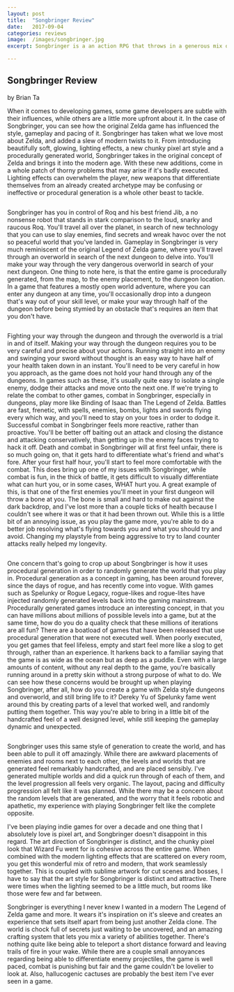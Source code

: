 ```yaml
---
layout: post
title:  "Songbringer Review"
date:   2017-09-04
categories: reviews
image:  /images/songbringer.jpg
excerpt: Songbringer is a an action RPG that throws in a generous mix of items, robots, chunky pixels, randomly generated dungeons and enough secrets to overload your floating robot friend.

---
```

## Songbringer Review

by Brian Ta

When it comes to developing games, some game developers are subtle with their influences, while others are a little more upfront about it.  In the case of Songbringer, you can see how the original Zelda game has influenced the style, gameplay and pacing of it.  Songbringer has taken what we love most about Zelda, and added a slew of modern twists to it.  From introducing beautifully soft, glowing, lighting effects, a new chunky pixel art style and a procedurally generated world, Songbringer takes in the original concept of Zelda and brings it into the modern age.  With these new additions, come in a whole patch of thorny problems that may arise if it's badly executed.  Lighting effects can overwhelm the player, new weapons that differentiate themselves from an already created archetype may be confusing or ineffective or procedural generation is a whole other beast to tackle.

<img class="gfyitem" data-id="YellowHarmfulHawk" />


Songbringer has you in control of Roq and his best friend Jib, a no nonsense robot that stands in stark comparison to the loud, snarky and raucous Roq.  You'll travel all over the planet, in search of new technology that you can use to slay enemies, find secrets and wreak havoc over the not so peaceful world that you've landed in.  Gameplay in Songbringer is very much reminiscent of the original Legend of Zelda game, where you'll travel through an overworld in search of the next dungeon to delve into.  You'll make your way through the very dangerous overworld in search of your next dungeon.  One thing to note here, is that the entire game is procedurally generated, from the map, to the enemy placement, to the dungeon location.  In a game that features a mostly open world adventure, where you can enter any dungeon at any time, you'll occasionally drop into a dungeon that's way out of your skill level, or make your way through half of the dungeon before being stymied by an obstacle that's requires an item that you don't have.

<img class="gfyitem" data-id="OpulentGrimHaddock" />

Fighting your way through the dungeon and through the overworld is a trial in and of itself.  Making your way through the dungeon requires you to be very careful and precise about your actions.  Running straight into an enemy and swinging your sword without thought is an easy way to have half of your health taken down in an instant.  You'll need to be very careful in how you approach, as the game does not hold your hand through any of the dungeons.  In games such as these, it's usually quite easy to isolate a single enemy, dodge their attacks and move onto the next one.  If we're trying to relate the combat to other games, combat in Songbringer, especially in dungeons, play more like Binding of Isaac than The Legend of Zelda.  Battles are fast, frenetic, with spells, enemies, bombs, lights and swords flying every which way, and you'll need to stay on your toes in order to dodge it.  Successful combat in Songbringer feels more reactive, rather than proactive.  You'll be better off baiting out an attack and closing the distance and attacking conservatively, than getting up in the enemy faces trying to hack it off.  Death and combat in Songbringer will at first feel unfair, there is so much going on, that it gets hard to differentiate what's friend and what's fore.  After your first half hour, you'll start to feel more comfortable with the combat.  This does bring up one of my issues with Songbringer, while combat is fun, in the thick of battle, it gets difficult to visually differentiate what can hurt you, or in some cases, WHAT hurt you.  A great example of this, is that one of the first enemies you'll meet in your first dungeon will throw a bone at you.  The bone is small and hard to make out against the dark backdrop, and I've lost more than a couple ticks of health because I couldn't see where it was or that it had been thrown out.  While this is a little bit of an annoying issue, as you play the game more, you're able to do a better job resolving what's flying towards you and what you should try and avoid.  Changing my playstyle from being aggressive to try to land counter attacks really helped my longevity.

<img class="gfyitem" data-id="AffectionateSleepyJunco" />

One concern that's going to crop up about Songbringer is how it uses procedural generation in order to randomly generate the world that you play in.  Procedural generation as a concept in gaming, has been around forever, since the days of rogue, and has recently come into vogue.  With games such as Spelunky or Rogue Legacy, rogue-likes and rogue-lites have injected randomly generated levels back into the gaming mainstream.  Procedurally generated games introduce an interesting concept, in that you can have millions about millions of possible levels into a game, but at the same time, how do you do a quality check that these millions of iterations are all fun?  There are a boatload of games that have been released that use procedural generation that were not executed well.  When poorly executed, you get games that feel lifeless, empty and start feel more like a slog to get through, rather than an experience.  It harkens back to a familiar saying that the game is as wide as the ocean but as deep as a puddle.  Even with a large amounts of content, without any real depth to the game, you're basically running around in a pretty skin without a strong purpose of what to do.  We can see how these concerns would be brought up when playing Songbringer, after all, how do you create a game with Zelda style dungeons and overworld, and still bring life to it?  Dereky Yu of Spelunky fame went around this by creating parts of a level that worked well, and randomly putting them together.  This way you're able to bring in a little bit of the handcrafted feel of a well designed level, while still keeping the gameplay dynamic and unexpected.

<img class="gfyitem" data-id="MintySecondJackal" />

Songbringer uses this same style of generation to create the world, and has been able to pull it off amazingly.  While there are awkward placements of enemies and rooms next to each other, the levels and worlds that are generated feel remarkably handcrafted, and are placed sensibly.  I've generated multiple worlds and did a quick run through of each of them, and the level progression all feels very organic.  The layout, pacing and difficulty progression all felt like it was planned.  While there may be a concern about the random levels that are generated, and the worry that it feels robotic and apathetic, my experience with playing Songbringer felt like the complete opposite.

I've been playing indie games for over a decade and one thing that I absolutely love is pixel art, and Songbringer doesn't disappoint in this regard.  The art direction of Songbringer is distinct, and the chunky pixel look that Wizard Fu went for is cohesive across the entire game.  When combined with the modern lighting effects that are scattered on every room, you get this wonderful mix of retro and modern, that work seamlessly together.  This is coupled with sublime artwork for cut scenes and bosses, I have to say that the art style for Songbringer is distinct and attractive.  There were times when the lighting seemed to be a little much, but rooms like those were few and far between.

Songbringer is everything I never knew I wanted in a modern The Legend of Zelda game and more.  It wears it's inspiration on it's sleeve and creates an experience that sets itself apart from being just another Zelda clone.  The world is chock full of secrets just waiting to be uncovered, and an amazing crafting system that lets you mix a variety of abilities together.  There's nothing quite like being able to teleport a short distance forward and leaving trails of fire in your wake.  While there are a couple small annoyances regarding being able to differentiate enemy projectiles, the game is well paced, combat is punishing but fair and the game couldn't be lovelier to look at.  Also, hallucogenic cactuses are probably the best item I've ever seen in a game.

<img class="gfyitem" data-id="SecondAcademicHuemul" />

